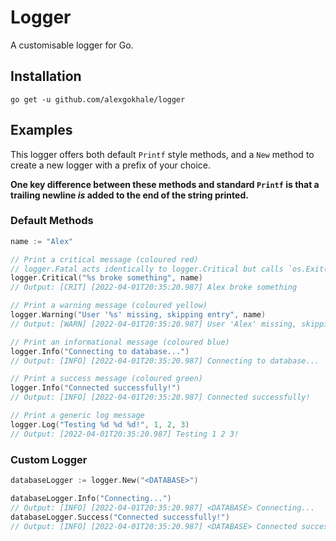 # Logger

A customisable logger for Go.

## Installation

```shell
go get -u github.com/alexgokhale/logger
```

## Examples

This logger offers both default `Printf` style methods, and a `New` method to create a new logger with a prefix of your choice.

**One key difference between these methods and standard `Printf` is that a trailing newline _is_ added to the end of the string printed.**

### Default Methods

```go
name := "Alex"

// Print a critical message (coloured red)
// logger.Fatal acts identically to logger.Critical but calls `os.Exit(1)`
logger.Critical("%s broke something", name)
// Output: [CRIT] [2022-04-01T20:35:20.987] Alex broke something

// Print a warning message (coloured yellow)
logger.Warning("User '%s' missing, skipping entry", name)
// Output: [WARN] [2022-04-01T20:35:20.987] User 'Alex' missing, skipping entry

// Print an informational message (coloured blue)
logger.Info("Connecting to database...")
// Output: [INFO] [2022-04-01T20:35:20.987] Connecting to database...

// Print a success message (coloured green)
logger.Info("Connected successfully!")
// Output: [INFO] [2022-04-01T20:35:20.987] Connected successfully!

// Print a generic log message
logger.Log("Testing %d %d %d!", 1, 2, 3)
// Output: [2022-04-01T20:35:20.987] Testing 1 2 3!
```

### Custom Logger

```go
databaseLogger := logger.New("<DATABASE>")

databaseLogger.Info("Connecting...")
// Output: [INFO] [2022-04-01T20:35:20.987] <DATABASE> Connecting...
databaseLogger.Success("Connected successfully!")
// Output: [INFO] [2022-04-01T20:35:20.987] <DATABASE> Connected successfully!
```
